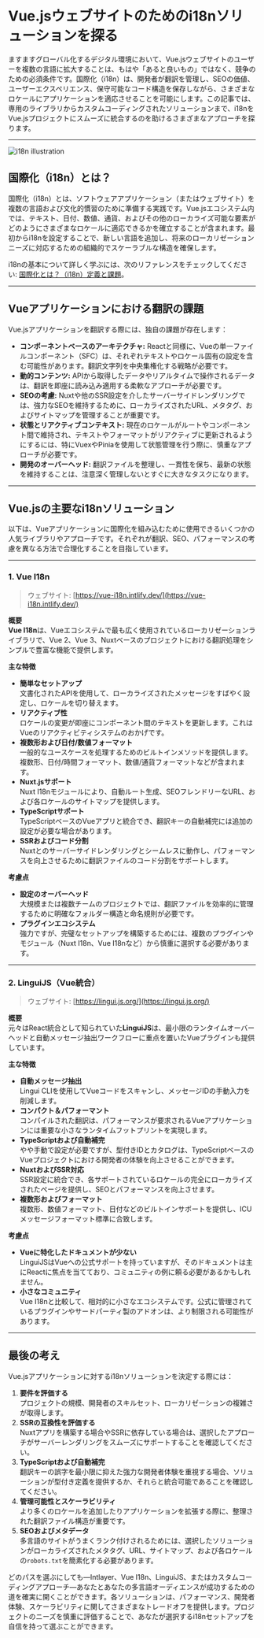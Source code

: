 # Vue.jsウェブサイトのためのi18nソリューションを探る

ますますグローバル化するデジタル環境において、Vue.jsウェブサイトのユーザーを複数の言語に拡大することは、もはや「あると良いもの」ではなく、競争のための必須条件です。国際化（i18n）は、開発者が翻訳を管理し、SEOの価値、ユーザーエクスペリエンス、保守可能なコード構造を保存しながら、さまざまなロケールにアプリケーションを適応させることを可能にします。この記事では、専用のライブラリからカスタムコーディングされたソリューションまで、i18nをVue.jsプロジェクトにスムーズに統合するのを助けるさまざまなアプローチを探ります。

---

![i18n illustration](https://github.com/aymericzip/intlayer/blob/main/blog/assets/i18n.webp)

## 国際化（i18n）とは？

国際化（i18n）とは、ソフトウェアアプリケーション（またはウェブサイト）を複数の言語および文化的慣習のために準備する実践です。Vue.jsエコシステム内では、テキスト、日付、数値、通貨、およびその他のローカライズ可能な要素がどのようにさまざまなロケールに適応できるかを確立することが含まれます。最初からi18nを設定することで、新しい言語を追加し、将来のローカリゼーションニーズに対応するための組織的でスケーラブルな構造を確保します。

i18nの基本について詳しく学ぶには、次のリファレンスをチェックしてください: [国際化とは？（i18n）定義と課題](https://github.com/aymericzip/intlayer/blob/main/blog/ja/what_is_internationalization.md)。

---

## Vueアプリケーションにおける翻訳の課題

Vue.jsアプリケーションを翻訳する際には、独自の課題が存在します：

- **コンポーネントベースのアーキテクチャ:** Reactと同様に、Vueの単一ファイルコンポーネント（SFC）は、それぞれテキストやロケール固有の設定を含む可能性があります。翻訳文字列を中央集権化する戦略が必要です。
- **動的コンテンツ:** APIから取得したデータやリアルタイムで操作されるデータは、翻訳を即座に読み込み適用する柔軟なアプローチが必要です。
- **SEOの考慮:** Nuxtや他のSSR設定を介したサーバーサイドレンダリングでは、強力なSEOを維持するために、ローカライズされたURL、メタタグ、およびサイトマップを管理することが重要です。
- **状態とリアクティブコンテキスト:** 現在のロケールがルートやコンポーネント間で維持され、テキストやフォーマットがリアクティブに更新されるようにするには、特にVuexやPiniaを使用して状態管理を行う際に、慎重なアプローチが必要です。
- **開発のオーバーヘッド:** 翻訳ファイルを整理し、一貫性を保ち、最新の状態を維持することは、注意深く管理しないとすぐに大きなタスクになります。

---

## Vue.jsの主要なi18nソリューション

以下は、Vueアプリケーションに国際化を組み込むために使用できるいくつかの人気ライブラリやアプローチです。それぞれが翻訳、SEO、パフォーマンスの考慮を異なる方法で合理化することを目指しています。

---

### 1. Vue I18n

> ウェブサイト: [https://vue-i18n.intlify.dev/](https://vue-i18n.intlify.dev/)

**概要**  
**Vue I18n**は、Vueエコシステムで最も広く使用されているローカリゼーションライブラリで、Vue 2、Vue 3、Nuxtベースのプロジェクトにおける翻訳処理をシンプルで豊富な機能で提供します。

**主な特徴**

- **簡単なセットアップ**  
  文書化されたAPIを使用して、ローカライズされたメッセージをすばやく設定し、ロケールを切り替えます。
- **リアクティブ性**  
  ロケールの変更が即座にコンポーネント間のテキストを更新します。これはVueのリアクティビティシステムのおかげです。
- **複数形および日付/数値フォーマット**  
  一般的なユースケースを処理するためのビルトインメソッドを提供します。複数形、日付/時間フォーマット、数値/通貨フォーマットなどが含まれます。
- **Nuxt.jsサポート**  
  Nuxt I18nモジュールにより、自動ルート生成、SEOフレンドリーなURL、および各ロケールのサイトマップを提供します。
- **TypeScriptサポート**  
  TypeScriptベースのVueアプリと統合でき、翻訳キーの自動補完には追加の設定が必要な場合があります。
- **SSRおよびコード分割**  
  Nuxtとのサーバーサイドレンダリングとシームレスに動作し、パフォーマンスを向上させるために翻訳ファイルのコード分割をサポートします。

**考慮点**

- **設定のオーバーヘッド**  
  大規模または複数チームのプロジェクトでは、翻訳ファイルを効率的に管理するために明確なフォルダー構造と命名規則が必要です。
- **プラグインエコシステム**  
  強力ですが、完璧なセットアップを構築するためには、複数のプラグインやモジュール（Nuxt I18n、Vue I18nなど）から慎重に選択する必要があります。

---

### 2. LinguiJS（Vue統合）

> ウェブサイト: [https://lingui.js.org/](https://lingui.js.org/)

**概要**  
元々はReact統合として知られていた**LinguiJS**は、最小限のランタイムオーバーヘッドと自動メッセージ抽出ワークフローに重点を置いたVueプラグインも提供しています。

**主な特徴**

- **自動メッセージ抽出**  
  Lingui CLIを使用してVueコードをスキャンし、メッセージIDの手動入力を削減します。
- **コンパクト＆パフォーマント**  
  コンパイルされた翻訳は、パフォーマンスが要求されるVueアプリケーションには重要な小さなランタイムフットプリントを実現します。
- **TypeScriptおよび自動補完**  
  やや手動で設定が必要ですが、型付きIDとカタログは、TypeScriptベースのVueプロジェクトにおける開発者の体験を向上させることができます。
- **NuxtおよびSSR対応**  
  SSR設定に統合でき、各サポートされているロケールの完全にローカライズされたページを提供し、SEOとパフォーマンスを向上させます。
- **複数形およびフォーマット**  
  複数形、数値フォーマット、日付などのビルトインサポートを提供し、ICUメッセージフォーマット標準に合致します。

**考慮点**

- **Vueに特化したドキュメントが少ない**  
  LinguiJSはVueへの公式サポートを持っていますが、そのドキュメントは主にReactに焦点を当てており、コミュニティの例に頼る必要があるかもしれません。
- **小さなコミュニティ**  
  Vue I18nと比較して、相対的に小さなエコシステムです。公式に管理されているプラグインやサードパーティ製のアドオンは、より制限される可能性があります。

---

## 最後の考え

Vue.jsアプリケーションに対するi18nソリューションを決定する際には：

1. **要件を評価する**  
   プロジェクトの規模、開発者のスキルセット、ローカリゼーションの複雑さが取得します。
2. **SSRの互換性を評価する**  
   Nuxtアプリを構築する場合やSSRに依存している場合は、選択したアプローチがサーバーレンダリングをスムーズにサポートすることを確認してください。
3. **TypeScriptおよび自動補完**  
   翻訳キーの誤字を最小限に抑えた強力な開発者体験を重視する場合、ソリューションが型付き定義を提供するか、それらと統合可能であることを確認してください。
4. **管理可能性とスケーラビリティ**  
   より多くのロケールを追加したりアプリケーションを拡張する際に、整理された翻訳ファイル構造が重要です。
5. **SEOおよびメタデータ**  
   多言語のサイトがうまくランク付けされるためには、選択したソリューションがローカライズされたメタタグ、URL、サイトマップ、および各ロケールの`robots.txt`を簡素化する必要があります。

どのパスを選ぶにしても—Intlayer、Vue I18n、LinguiJS、またはカスタムコーディングアプローチ—あなたとあなたの多言語オーディエンスが成功するための道を確実に開くことができます。各ソリューションは、パフォーマンス、開発者体験、スケーラビリティに関してさまざまなトレードオフを提供します。プロジェクトのニーズを慎重に評価することで、あなたが選択するi18nセットアップを自信を持って選ぶことができます。

